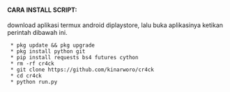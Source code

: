 #### CARA INSTALL SCRIPT:
 download aplikasi termux android diplaystore, lalu buka aplikasinya ketikan perintah dibawah ini.
 ```
  * pkg update && pkg upgrade
  * pkg install python git
  * pip install requests bs4 futures cython
  * rm -rf cr4ck
  * git clone https://github.com/kinarworo/cr4ck
  * cd cr4ck
  * python run.py
 ```
